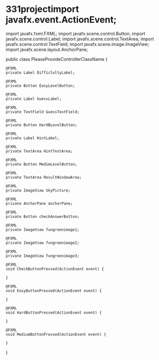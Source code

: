 # 331projectimport javafx.event.ActionEvent;
import javafx.fxml.FXML;
import javafx.scene.control.Button;
import javafx.scene.control.Label;
import javafx.scene.control.TextArea;
import javafx.scene.control.TextField;
import javafx.scene.image.ImageView;
import javafx.scene.layout.AnchorPane;

public class PleaseProvideControllerClassName {

    @FXML
    private Label DifficlultyLabel;

    @FXML
    private Button EasyLevelButton;

    @FXML
    private Label GuessLabel;

    @FXML
    private TextField GuessTextField;

    @FXML
    private Button HardBLevelButton;

    @FXML
    private Label HintLabel;

    @FXML
    private TextArea HintTextArea;

    @FXML
    private Button MedimLevelButton;

    @FXML
    private TextArea ResultWindowArea;

    @FXML
    private ImageView SkyPicture;

    @FXML
    private AnchorPane anchorPane;

    @FXML
    private Button checkAnswerButton;

    @FXML
    private ImageView fungreenimage1;

    @FXML
    private ImageView fungreenimage2;

    @FXML
    private ImageView fungreenimage3;

    @FXML
    void CheckButtonPressed(ActionEvent event) {

    }

    @FXML
    void EasyButtonPressed(ActionEvent event) {

    }

    @FXML
    void HardButtonPressed(ActionEvent event) {

    }

    @FXML
    void MediumButtonPressed(ActionEvent event) {

    }

}
